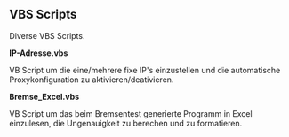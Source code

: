 VBS Scripts
-----------

Diverse VBS Scripts.

**IP-Adresse.vbs**

VB Script um die eine/mehrere fixe IP's einzustellen und die automatische 
Proxykonfiguration zu aktivieren/deativieren.

**Bremse_Excel.vbs**

VB Script um das beim Bremsentest generierte Programm in Excel einzulesen,
die Ungenauigkeit zu berechen und zu formatieren.
